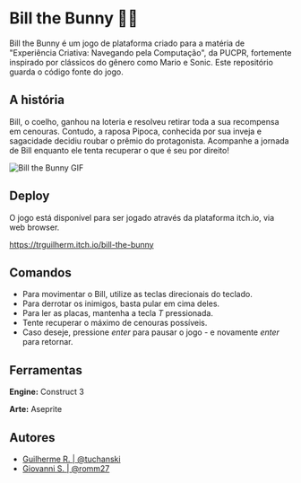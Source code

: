 
# Bill the Bunny 🐰🥕

Bill the Bunny é um jogo de plataforma criado para a matéria de "Experiência Criativa: Navegando pela Computação", da PUCPR, fortemente inspirado por clássicos do gênero como Mario e Sonic. Este repositório guarda o código fonte do jogo.

## A história
Bill, o coelho, ganhou na loteria e resolveu retirar toda a sua recompensa em cenouras. Contudo, a raposa Pipoca, conhecida por sua inveja e sagacidade decidiu roubar o prêmio do protagonista. Acompanhe a jornada de Bill enquanto ele tenta recuperar o que é seu por direito!

![Bill the Bunny GIF](https://i.imgur.com/BWif7WS.gif)
## Deploy

O jogo está disponível para ser jogado através da plataforma itch.io, via web browser.

https://trguilherm.itch.io/bill-the-bunny

## Comandos

- Para movimentar o Bill, utilize as teclas direcionais do teclado.
- Para derrotar os inimigos, basta pular em cima deles.
- Para ler as placas, mantenha a tecla *T* pressionada.
- Tente recuperar o máximo de cenouras possíveis.
- Caso deseje, pressione *enter* para pausar o jogo - e novamente *enter* para retornar.

## Ferramentas

**Engine:** Construct 3

**Arte:** Aseprite


## Autores

- [Guilherme R. | @tuchanski](https://github.com/tuchanski)
- [Giovanni S. | @romm27](https://github.com/romm27)
